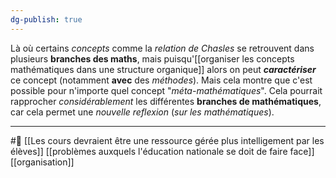 ```yaml
---
dg-publish: true
---
```

Là où certains *concepts* comme la *relation de Chasles* se retrouvent dans plusieurs **branches des maths**, mais puisqu'[[organiser les concepts mathématiques dans une structure organique]] alors on peut ***caractériser*** ce concept (notamment **avec** des *méthodes*). Mais cela montre que c'est possible pour n'importe quel concept "*méta-mathématiques*". Cela pourrait rapprocher *considérablement* les différentes **branches de mathématiques**, car cela permet une *nouvelle reflexion* (*sur les mathématiques*).

---
#🌲   [[Les cours devraient être une ressource gérée plus intelligement par les élèves]] [[problèmes auxquels l'éducation nationale se doit de faire face]] [[organisation]]